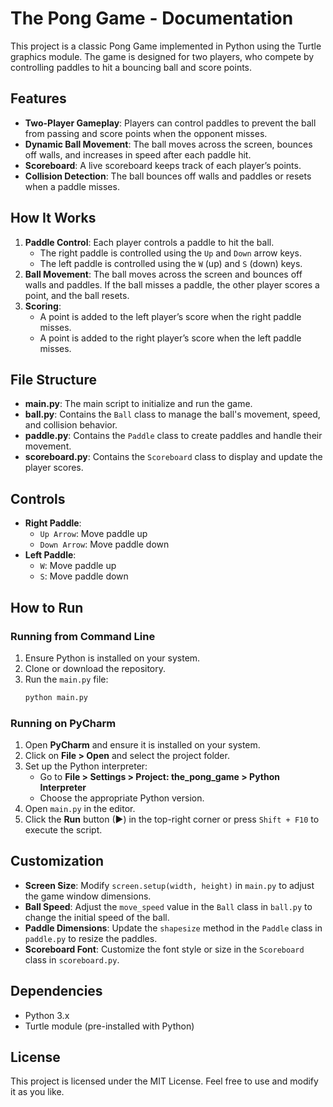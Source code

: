 # The Pong Game - Documentation

This project is a classic Pong Game implemented in Python using the Turtle graphics module. The game is designed for two players, who compete by controlling paddles to hit a bouncing ball and score points.

## Features

- **Two-Player Gameplay**: Players can control paddles to prevent the ball from passing and score points when the opponent misses.
- **Dynamic Ball Movement**: The ball moves across the screen, bounces off walls, and increases in speed after each paddle hit.
- **Scoreboard**: A live scoreboard keeps track of each player’s points.
- **Collision Detection**: The ball bounces off walls and paddles or resets when a paddle misses.

## How It Works

1. **Paddle Control**: Each player controls a paddle to hit the ball.
   - The right paddle is controlled using the `Up` and `Down` arrow keys.
   - The left paddle is controlled using the `W` (up) and `S` (down) keys.
2. **Ball Movement**: The ball moves across the screen and bounces off walls and paddles. If the ball misses a paddle, the other player scores a point, and the ball resets.
3. **Scoring**: 
   - A point is added to the left player’s score when the right paddle misses.
   - A point is added to the right player’s score when the left paddle misses.

## File Structure

- **main.py**: The main script to initialize and run the game.
- **ball.py**: Contains the `Ball` class to manage the ball's movement, speed, and collision behavior.
- **paddle.py**: Contains the `Paddle` class to create paddles and handle their movement.
- **scoreboard.py**: Contains the `Scoreboard` class to display and update the player scores.

## Controls

- **Right Paddle**:
  - `Up Arrow`: Move paddle up
  - `Down Arrow`: Move paddle down
- **Left Paddle**:
  - `W`: Move paddle up
  - `S`: Move paddle down

## How to Run
### Running from Command Line
1. Ensure Python is installed on your system.
2. Clone or download the repository.
3. Run the `main.py` file:
   ```bash
   python main.py
   ```
   
### Running on PyCharm  
1. Open **PyCharm** and ensure it is installed on your system.  
2. Click on **File > Open** and select the project folder.  
3. Set up the Python interpreter:  
   - Go to **File > Settings > Project: the_pong_game > Python Interpreter**  
   - Choose the appropriate Python version.  
4. Open `main.py` in the editor.  
5. Click the **Run** button (▶) in the top-right corner or press `Shift + F10` to execute the script.   


## Customization

- **Screen Size**: Modify `screen.setup(width, height)` in `main.py` to adjust the game window dimensions.
- **Ball Speed**: Adjust the `move_speed` value in the `Ball` class in `ball.py` to change the initial speed of the ball.
- **Paddle Dimensions**: Update the `shapesize` method in the `Paddle` class in `paddle.py` to resize the paddles.
- **Scoreboard Font**: Customize the font style or size in the `Scoreboard` class in `scoreboard.py`.

## Dependencies

- Python 3.x
- Turtle module (pre-installed with Python)

## License

This project is licensed under the MIT License. Feel free to use and modify it as you like.
